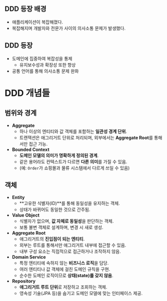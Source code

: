## DDD 등장 배경

- 애플리케이션이 복잡해졌다.
- 복잡해지며 개발자와 전문가 사이의 의사소통 문제가 발생했다.

## DDD 등장

- 도메인에 집중하여 복잡성을 통제
    - 유지보수성과 확장성 또한 향상
- 공통 언어를 통해 의사소통 문제 완화

# DDD 개념들

## 범위와 경계

- **Aggregate**
    - 하나 이상의 엔티티와 값 객체를 포함하는 **일관성 경계 단위**.
    - 트랜잭션은 애그리거트 단위로 처리되며, 외부에서는 **Aggregate Root**를 통해서만 접근 가능.
- **Bounded Context**
    - **도메인 모델의 의미가 명확하게 정의된 경계**.
    - 같은 용어라도 컨텍스트가 다르면 **다른 의미**를 가질 수 있음.
    - (예: `Order`가 쇼핑몰과 물류 시스템에서 다르게 쓰일 수 있음)

## 객체

- **Entity**
    - **고유한 식별자(ID)**를 통해 동일성을 유지하는 객체.
    - 상태가 바뀌어도 동일한 것으로 간주됨.
- **Value Object**
    - 식별자가 없으며, **값 자체로 동일성**을 판단하는 객체.
    - 보통 불변 객체로 설계하며, 변경 시 새로 생성.
- **Aggregate Root**
    - 애그리거트의 **진입점이 되는 엔티티**.
    - 외부는 루트를 통해서만 애그리거트 내부에 접근할 수 있음.
    - 내부 구성 요소는 직접적으로 접근하거나 조작하지 않음.
- **Domain Service**
    - 특정 엔티티에 속하지 않는 **비즈니스 로직**을 담당.
    - 여러 엔티티나 값 객체에 걸친 도메인 규칙을 구현.
    - 순수한 도메인 로직이므로 **상태(state)를 갖지 않음**.
- **Repository**
    - **애그리거트 루트 단위**로 저장하고 조회하는 객체.
    - 영속성 기술(JPA 등)을 숨기고 도메인 모델에 맞는 인터페이스 제공.